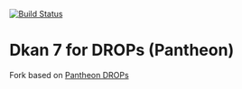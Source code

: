 [![Build Status](https://travis-ci.org/nuams/dkan-drops-7.png?branch=master)](https://travis-ci.org/nuams/dkan-drops-7)

# Dkan 7 for DROPs (Pantheon)

Fork based on [Pantheon DROPs](https://github.com/pantheon-systems/drops-7)


